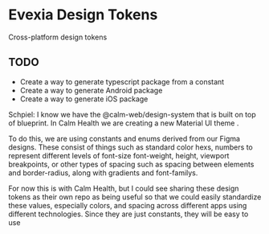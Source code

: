 # Evexia Design Tokens
Cross-platform design tokens

## TODO
* Create a way to generate typescript package from a constant
* Create a way to generate Android package
* Create a way to generate iOS package


Schpiel: I know we have the @calm-web/design-system that is built on top of blueprint. In Calm Health we are creating a new Material UI theme .

To do this, we are using constants and enums derived from our Figma designs. These consist of things such as standard color hexs, numbers to represent different levels of font-size font-weight, height, viewport breakpoints,  or other types of spacing such as spacing between elements and border-radius, along with gradients and font-familys.

For now this is with Calm Health, but I could see sharing these design tokens as their own repo as being useful so that we could easily standardize these values, especially colors, and spacing across different apps using different technologies. Since they are just constants, they will be easy to use
